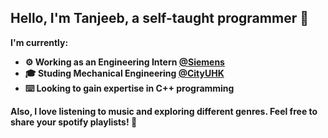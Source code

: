 ## Hello, I'm Tanjeeb, a self-taught programmer :wave:

<b>I'm currently:<b>
- :gear: Working as an Engineering Intern <a href="https://www.siemens-home.bsh-group.com.hk/en/" target="_blank">@Siemens</a>
- :mortar_board: Studing Mechanical Engineering <a href="https://www.cityu.edu.hk/" target="_blank">@CityUHK</a>
- :keyboard: Looking to gain expertise in C++ programming


Also, I love listening to music and exploring different genres. Feel free to share your spotify playlists! :musical_note:

<!---
tanjeeb02/tanjeeb02 is a ✨ special ✨ repository because its `README.md` (this file) appears on your GitHub profile.
You can click the Preview link to take a look at your changes.
--->
